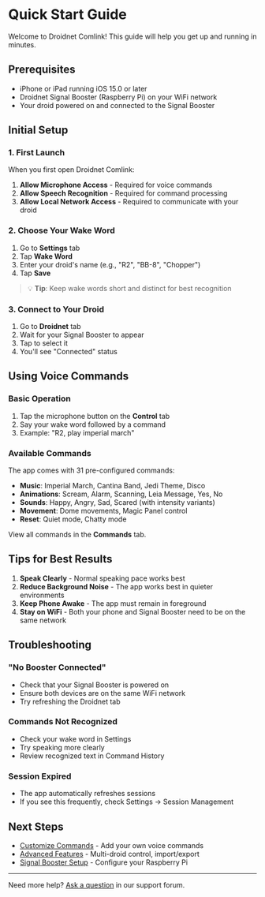 # Quick Start Guide

Welcome to Droidnet Comlink! This guide will help you get up and running in minutes.

## Prerequisites

- iPhone or iPad running iOS 15.0 or later
- Droidnet Signal Booster (Raspberry Pi) on your WiFi network
- Your droid powered on and connected to the Signal Booster

## Initial Setup

### 1. First Launch

When you first open Droidnet Comlink:

1. **Allow Microphone Access** - Required for voice commands
2. **Allow Speech Recognition** - Required for command processing
3. **Allow Local Network Access** - Required to communicate with your droid

### 2. Choose Your Wake Word

1. Go to **Settings** tab
2. Tap **Wake Word**
3. Enter your droid's name (e.g., "R2", "BB-8", "Chopper")
4. Tap **Save**

> 💡 **Tip**: Keep wake words short and distinct for best recognition

### 3. Connect to Your Droid

1. Go to **Droidnet** tab
2. Wait for your Signal Booster to appear
3. Tap to select it
4. You'll see "Connected" status

## Using Voice Commands

### Basic Operation

1. Tap the microphone button on the **Control** tab
2. Say your wake word followed by a command
3. Example: "R2, play imperial march"

### Available Commands

The app comes with 31 pre-configured commands:

- **Music**: Imperial March, Cantina Band, Jedi Theme, Disco
- **Animations**: Scream, Alarm, Scanning, Leia Message, Yes, No
- **Sounds**: Happy, Angry, Sad, Scared (with intensity variants)
- **Movement**: Dome movements, Magic Panel control
- **Reset**: Quiet mode, Chatty mode

View all commands in the **Commands** tab.

## Tips for Best Results

1. **Speak Clearly** - Normal speaking pace works best
2. **Reduce Background Noise** - The app works best in quieter environments
3. **Keep Phone Awake** - The app must remain in foreground
4. **Stay on WiFi** - Both your phone and Signal Booster need to be on the same network

## Troubleshooting

### "No Booster Connected"
- Check that your Signal Booster is powered on
- Ensure both devices are on the same WiFi network
- Try refreshing the Droidnet tab

### Commands Not Recognized
- Check your wake word in Settings
- Try speaking more clearly
- Review recognized text in Command History

### Session Expired
- The app automatically refreshes sessions
- If you see this frequently, check Settings → Session Management

## Next Steps

- [Customize Commands](commands.md) - Add your own voice commands
- [Advanced Features](advanced.md) - Multi-droid control, import/export
- [Signal Booster Setup](signal-booster.md) - Configure your Raspberry Pi

---

Need more help? [Ask a question](https://github.com/travisccook/droidnet-comlink-support/issues/new?labels=question) in our support forum.